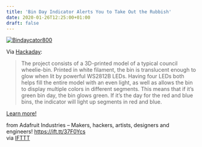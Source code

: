 ```yaml
---
title: 'Bin Day Indicator Alerts You to Take Out the Rubbish'
date: 2020-01-26T12:25:00+01:00
draft: false
---
```


[![Bindaycator800](https://cdn-blog.adafruit.com/uploads/2020/01/bindaycator800.jpg "bindaycator800.jpg")](https://hackaday.com/2020/01/23/bindaycator-lets-you-know-when-to-take-out-the-trash/)

Via [Hackaday](https://hackaday.com/2020/01/23/bindaycator-lets-you-know-when-to-take-out-the-trash/):

> The project consists of a 3D-printed model of a typical council wheelie-bin. Printed in white filament, the bin is translucent enough to glow when lit by powerful WS2812B LEDs. Having four LEDs both helps fill the entire model with an even light, as well as allows the bin to display multiple colors in different segments. This means that if it’s green bin day, the bin glows green. If it’s the day for the red and blue bins, the indicator will light up segments in red and blue.

[Learn more!](https://hackaday.com/2020/01/23/bindaycator-lets-you-know-when-to-take-out-the-trash/)

  
  
from Adafruit Industries – Makers, hackers, artists, designers and engineers! https://ift.tt/37F0Ycs  
via [IFTTT](https://ifttt.com/?ref=da&site=blogger)